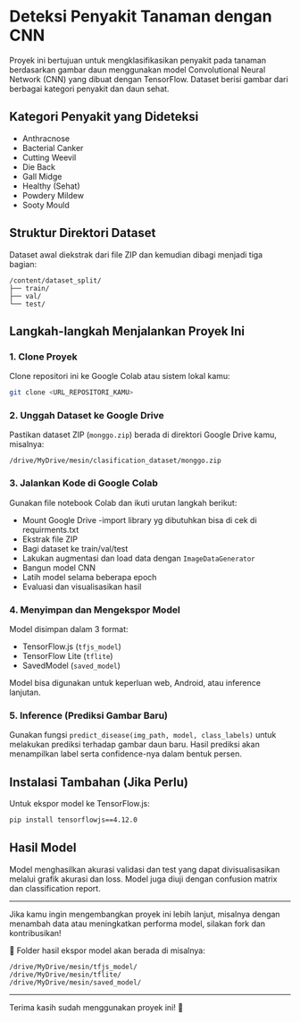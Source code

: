 # Deteksi Penyakit Tanaman dengan CNN

Proyek ini bertujuan untuk mengklasifikasikan penyakit pada tanaman berdasarkan gambar daun menggunakan model Convolutional Neural Network (CNN) yang dibuat dengan TensorFlow. Dataset berisi gambar dari berbagai kategori penyakit dan daun sehat.

## Kategori Penyakit yang Dideteksi
- Anthracnose
- Bacterial Canker
- Cutting Weevil
- Die Back
- Gall Midge
- Healthy (Sehat)
- Powdery Mildew
- Sooty Mould

## Struktur Direktori Dataset
Dataset awal diekstrak dari file ZIP dan kemudian dibagi menjadi tiga bagian:

```
/content/dataset_split/
├── train/
├── val/
└── test/
```

## Langkah-langkah Menjalankan Proyek Ini

### 1. Clone Proyek
Clone repositori ini ke Google Colab atau sistem lokal kamu:
```bash
git clone <URL_REPOSITORI_KAMU>
```

### 2. Unggah Dataset ke Google Drive
Pastikan dataset ZIP (`monggo.zip`) berada di direktori Google Drive kamu, misalnya:
```
/drive/MyDrive/mesin/clasification_dataset/monggo.zip
```

### 3. Jalankan Kode di Google Colab
Gunakan file notebook Colab dan ikuti urutan langkah berikut:

- Mount Google Drive
-import library yg dibutuhkan bisa di cek di requirments.txt
- Ekstrak file ZIP
- Bagi dataset ke train/val/test
- Lakukan augmentasi dan load data dengan `ImageDataGenerator`
- Bangun model CNN
- Latih model selama beberapa epoch
- Evaluasi dan visualisasikan hasil

### 4. Menyimpan dan Mengekspor Model
Model disimpan dalam 3 format:
- TensorFlow.js (`tfjs_model`)
- TensorFlow Lite (`tflite`)
- SavedModel (`saved_model`)

Model bisa digunakan untuk keperluan web, Android, atau inference lanjutan.

### 5. Inference (Prediksi Gambar Baru)
Gunakan fungsi `predict_disease(img_path, model, class_labels)` untuk melakukan prediksi terhadap gambar daun baru. Hasil prediksi akan menampilkan label serta confidence-nya dalam bentuk persen.

## Instalasi Tambahan (Jika Perlu)
Untuk ekspor model ke TensorFlow.js:
```bash
pip install tensorflowjs==4.12.0
```

## Hasil Model
Model menghasilkan akurasi validasi dan test yang dapat divisualisasikan melalui grafik akurasi dan loss. Model juga diuji dengan confusion matrix dan classification report.

---

Jika kamu ingin mengembangkan proyek ini lebih lanjut, misalnya dengan menambah data atau meningkatkan performa model, silakan fork dan kontribusikan!

📁 Folder hasil ekspor model akan berada di misalnya:
```
/drive/MyDrive/mesin/tfjs_model/
/drive/MyDrive/mesin/tflite/
/drive/MyDrive/mesin/saved_model/
```

---

Terima kasih sudah menggunakan proyek ini! 🌱

